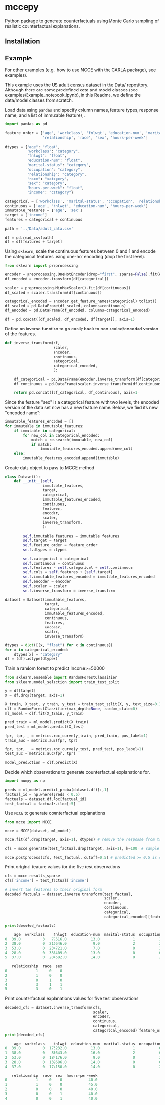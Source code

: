 # mccepy
Python package to generate counterfactuals using Monte Carlo sampling of realistic counterfactual explanations.


## Installation

## Example

For other examples (e.g., how to use MCCE with the CARLA package), see examples/.

This example uses the [US adult census dataset](https://archive.ics.uci.edu/ml/datasets/adult) in the Data/ repository. Although there are some predefined data and model classes (see examples/Example_notebook.ipynb), in this Readme, we define the data/model classes from scratch.


Load data using ```pandas``` and specify column names, feature types, response name, and a list of immutable features,.

```Python
import pandas as pd

feature_order = ['age', 'workclass', 'fnlwgt', 'education-num', 'marital-status', 'occupation', 
                 'relationship', 'race', 'sex', 'hours-per-week']
                 
dtypes = {"age": "float", 
          "workclass": "category", 
          "fnlwgt": "float", 
          "education-num": "float",
          "marital-status": "category", 
          "occupation": "category", 
          "relationship": "category", 
          "race": "category",
          "sex": "category", 
          "hours-per-week": "float",
          "income": "category"}

categorical = ['workclass', 'marital-status', 'occupation', 'relationship', 'race', 'sex']
continuous = ['age', 'fnlwgt', 'education-num', 'hours-per-week']
immutable_features = ['age', 'sex']
target = ['income']
features = categorical + continuous

path = '../Data/adult_data.csv'

df = pd.read_csv(path)
df = df[features + target]

```

Using ```sklearn```, scale the continuous features between 0 and 1 and encode the categorical features using one-hot encoding (drop the first level).

```Python
from sklearn import preprocessing

encoder = preprocessing.OneHotEncoder(drop="first", sparse=False).fit(df[categorical])
df_encoded = encoder.transform(df[categorical])

scaler = preprocessing.MinMaxScaler().fit(df[continuous])
df_scaled = scaler.transform(df[continuous])

categorical_encoded = encoder.get_feature_names(categorical).tolist()
df_scaled = pd.DataFrame(df_scaled, columns=continuous)
df_encoded = pd.DataFrame(df_encoded, columns=categorical_encoded)

df = pd.concat([df_scaled, df_encoded, df[target]], axis=1)

```

Define an inverse function to go easily back to non scaled/encoded version of the features.

```Python
def inverse_transform(df, 
                      scaler, 
                      encoder, 
                      continuous,
                      categorical,
                      categorical_encoded, 
                      ):

    df_categorical = pd.DataFrame(encoder.inverse_transform(df[categorical_encoded]), columns=categorical)
    df_continuous = pd.DataFrame(scaler.inverse_transform(df[continuous]), columns=continuous)

    return pd.concat([df_categorical, df_continuous], axis=1)
```

Since the feature "sex" is a categorical feature with two levels, the encoded version of the data set now has a new feature name. Below, we find its new "encoded name":

```Python
immutable_features_encoded = []
for immutable in immutable_features:
    if immutable in categorical:
        for new_col in categorical_encoded:
            match = re.search(immutable, new_col)
            if match:
                immutable_features_encoded.append(new_col)
    else:
        immutable_features_encoded.append(immutable)

```

Create data object to pass to MCCE method

```Python
class Dataset():
    def __init__(self, 
                 immutable_features, 
                 target,
                 categorical,
                 immutable_features_encoded,
                 continuous,
                 features,
                 encoder,
                 scaler,
                 inverse_transform,
                 ):
        
        self.immutable_features = immutable_features
        self.target = target
        self.feature_order = feature_order
        self.dtypes = dtypes

        self.categorical = categorical
        self.continuous = continuous
        self.features = self.categorical + self.continuous
        self.cols = self.features + [self.target]
        self.immutable_features_encoded = immutable_features_encoded
        self.encoder = encoder
        self.scaler = scaler
        self.inverse_transform = inverse_transform
        
dataset = Dataset(immutable_features, 
                  target,
                  categorical,
                  immutable_features_encoded,
                  continuous,
                  features,
                  encoder,
                  scaler,
                  inverse_transform)

dtypes = dict([(x, "float") for x in continuous])
for x in categorical_encoded:
    dtypes[x] = "category"
df = (df).astype(dtypes)
```

Train a random forest to predict Income>=50000

```Python
from sklearn.ensemble import RandomForestClassifier
from sklearn.model_selection import train_test_split

y = df[target]
X = df.drop(target, axis=1)

X_train, X_test, y_train, y_test = train_test_split(X, y, test_size=0.33, random_state=42)
clf = RandomForestClassifier(max_depth=None, random_state=0)
ml_model = clf.fit(X_train, y_train)

pred_train = ml_model.predict(X_train)
pred_test = ml_model.predict(X_test)

fpr, tpr, _ = metrics.roc_curve(y_train, pred_train, pos_label=1)
train_auc = metrics.auc(fpr, tpr)

fpr, tpr, _ = metrics.roc_curve(y_test, pred_test, pos_label=1)
test_auc = metrics.auc(fpr, tpr)

model_prediction = clf.predict(X)

```

Decide which observations to generate counterfactual explanations for.

```Python
import numpy as np

preds = ml_model.predict_proba(dataset.df)[:,1]
factual_id = np.where(preds < 0.5)
factuals = dataset.df.loc[factual_id]
test_factual = factuals.iloc[:5]

```


Use ```MCCE``` to generate counterfactual explanations

```Python
from mcce import MCCE

mcce = MCCE(dataset, ml_model)

mcce.fit(df.drop(target, axis=1), dtypes) # remove the response from training data set

cfs = mcce.generate(test_factual.drop(target, axis=1), k=100) # sample 100 times per node

mcce.postprocess(cfs, test_factual, cutoff=0.5) # predicted >= 0.5 is considered positive; < 0.5 is negative

```

Print original feature values for the five test observations

```Python
cfs = mcce.results_sparse
cfs['income'] = test_factual['income']

# invert the features to their original form
decoded_factuals = dataset.inverse_transform(test_factual,
                                             scaler, 
                                             encoder, 
                                             continuous,
                                             categorical,
                                             categorical_encoded)[feature_order]

print(decoded_factuals)

```

```Python
    age  workclass    fnlwgt  education-num  marital-status  occupation  \
0  39.0          3   77516.0           13.0               1           3   
2  38.0          0  215646.0            9.0               2           3   
3  53.0          0  234721.0            7.0               0           3   
4  28.0          0  338409.0           13.0               0           0   
5  37.0          0  284582.0           14.0               0           2   

   relationship  race  sex  
0             1     0    0      
2             1     0    0      
3             0     1    0        
4             3     1    1       
5             3     0    1 

```

Print counterfactual explanations values for five test observations

```Python
decoded_cfs = dataset.inverse_transform(cfs,
                                        scaler, 
                                        encoder, 
                                        continuous,
                                        categorical,
                                        categorical_encoded)[feature_order]
print(decoded_cfs)
```

```Python
    age  workclass    fnlwgt  education-num  marital-status  occupation  \
0  39.0          0  175232.0           13.0               1           0   
1  38.0          0   86643.0           16.0               2           0   
2  53.0          0  184176.0            9.0               0           3   
3  28.0          0  132686.0           14.0               0           0   
4  37.0          0  174150.0           14.0               0           2   

   relationship  race  sex  hours-per-week  
0             1     0    0            40.0  
1             1     0    0            45.0  
2             0     0    0            40.0  
3             0     0    1            40.0  
4             0     0    1            40.0  
```
